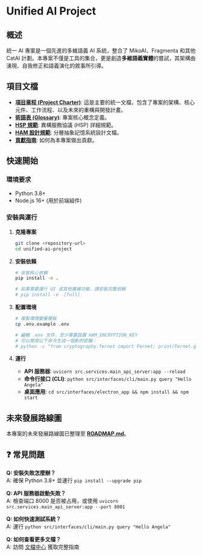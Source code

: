 # Unified AI Project

## 概述

統一 AI 專案是一個先進的多維語義 AI 系統，整合了 MikoAI、Fragmenta 和其他 CatAI 計劃。本專案不僅是工具的集合，更是創造**多維語義實體**的嘗試，其架構由湧現、自我修正和語義演化的敘事所引導。

## 項目文檔

- **[項目章程 (Project Charter)](docs/PROJECT_CHARTER.md)**: 這是主要的統一文檔，包含了專案的架構、核心元件、工作流程、以及未來的重構與開發計畫。
- **[術語表 (Glossary)](docs/GLOSSARY.md)**: 專案核心概念定義。
- **[HSP 規範](docs/technical_design/HSP_SPECIFICATION.md)**: 異構服務協議 (HSP) 詳細規範。
- **[HAM 設計規範](docs/technical_design/architecture/HAM_design_spec.md)**: 分層抽象記憶系統設計文檔。
- **[貢獻指南](CONTRIBUTING.md)**: 如何為本專案做出貢獻。

## 快速開始

### 環境要求
- Python 3.8+
- Node.js 16+ (用於前端組件)

### 安裝與運行

1. **克隆專案**
   ```bash
   git clone <repository-url>
   cd unified-ai-project
   ```

2. **安裝依賴**
   ```bash
   # 安裝核心依賴
   pip install -e .

   # 如果需要運行 UI 或其他擴展功能，請安裝完整依賴
   # pip install -e .[full]
   ```

3. **配置環境**
   ```bash
   # 複製環境變量模板
   cp .env.example .env

   # 編輯 .env 文件，至少需要設置 HAM_ENCRYPTION_KEY
   # 可以使用以下命令生成一個新的密鑰：
   # python -c "from cryptography.fernet import Fernet; print(Fernet.generate_key().decode())"
   ```

4. **運行**
   - **API 服務器**: `uvicorn src.services.main_api_server:app --reload`
   - **命令行接口 (CLI)**: `python src/interfaces/cli/main.py query "Hello Angela"`
   - **桌面應用**: `cd src/interfaces/electron_app && npm install && npm start`

## 未來發展路線圖

本專案的未來發展路線圖已整理至 **[ROADMAP.md](docs/ROADMAP.md)**。

## ❓ 常見問題

**Q: 安裝失敗怎麼辦？**  
A: 確保 Python 3.8+ 並運行 `pip install --upgrade pip`

**Q: API 服務器啟動失敗？**  
A: 檢查端口 8000 是否被占用，或使用 `uvicorn src.services.main_api_server:app --port 8001`

**Q: 如何快速測試系統？**  
A: 運行 `python src/interfaces/cli/main.py query "Hello Angela"`

**Q: 如何查看更多文檔？**  
A: 訪問 [文檔中心](docs/README.md) 獲取完整指南